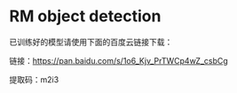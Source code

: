 # RM object detection
已训练好的模型请使用下面的百度云链接下载：

链接：https://pan.baidu.com/s/1o6_Kjv_PrTWCp4wZ_csbCg 

提取码：m2i3